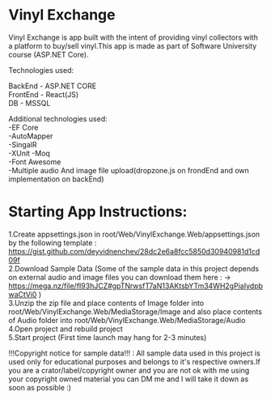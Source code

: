 # Vinyl Exchange

Vinyl Exchange is app built with the intent of providing vinyl collectors with a platform to buy/sell vinyl.This app is made as part of Software University course (ASP.NET Core).

Technologies used:

 BackEnd - ASP.NET CORE  
 FrontEnd - React(JS)  
 DB - MSSQL  

 Additional technologies used:  
-EF Core  
-AutoMapper  
-SingalR  
-XUnit 
-Moq  
-Font Awesome  
-Multiple audio And image file upload(dropzone.js on frondEnd and own implementation on backEnd)  

# Starting App Instructions:
1.Create appsettings.json in root/Web/VinylExchange.Web/appsettings.json by the following template :   https://gist.github.com/deyvidnenchev/28dc2e6a8fcc5850d30940981d1cd09f  
2.Download Sample Data (Some of the sample data in this project depends on external audio and image files you can download them here : ->  
https://mega.nz/file/fI93hJCZ#gpTNrwsfT7aN13AKtsbYTm34WH2gPiaIydpbwaCtVi0 )  
3.Unzip the zip file and place contents of Image folder into root/Web/VinylExchange.Web/MediaStorage/Image and also place contents of Audio folder into root/Web/VinylExchange.Web/MediaStorage/Audio  
4.Open project and rebuild project  
5.Start project (First time launch may hang for 2-3 minutes)  

!!!Copyright notice for sample data!!! : All sample data used in this project is used only for educational purposes and belongs to it's respective owners.If you are a crator/label/copyright owner and you are not ok with me using your copyright owned material you can DM me and I will take it down as soon as possible :)

